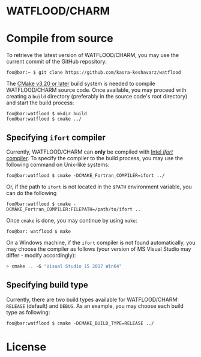 # WATFLOOD/CHARM
# Compile from source
To retrieve the latest version of WATFLOOD/CHARM, you may use the current
commit of the GitHub repository:
```console
foo@bar:~ $ git clone https://github.com/kasra-keshavarz/watflood
```

The [CMake v3.20 or later](https://cmake.org/download/) build system is 
needed to compile WATFLOOD/CHARM source code. Once available, you may
proceed with creating a `build` directory (preferably in the source
code's root directory) and start the build process:
```console
foo@bar:watflood $ mkdir build
foo@bar:watflood $ cmake ../
```

## Specifying `ifort` compiler
Currently, WATFLOOD/CHARM can **only** be compiled with
[Intel *ifort* compiler](https://www.intel.com/content/www/us/en/developer/tools/oneapi/fortran-compiler.html#gs.6xmclp).
To specify the compiler to the build process, you may use the following
command on Unix-like systems:
```console
foo@bar:watflood $ cmake -DCMAKE_Fortran_COMPILER=ifort ../
```
Or, if the path to `ifort` is not located in the `$PATH` environment
variable, you can do the following
```console
foo@bar:watflood $ cmake -DCMAKE_Fortran_COMPILER:FILEPATH=/path/to/ifort ..
```
Once `cmake` is done, you may continue by using `make`:
```console
foo@bar: watflood $ make
```

On a Windows machine, if the `ifort` compiler is not found automatically,
you may choose the compiler as follows (your version of MS Visual Studio
may differ - modify accordingly):
```powershell
> cmake .. -G "Visual Studio 15 2017 Win64"
```

## Specifying build type
Currently, there are two build types available for WATFLOOD/CHARM:
`RELEASE` (default) and `DEBUG`. As an example, you may choose each
build type as following:
```console
foo@bar:watflood $ cmake -DCMAKE_BUILD_TYPE=RELEASE ../
```

# License

